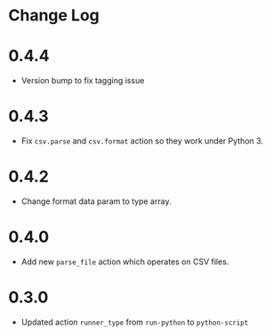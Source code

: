 # Change Log

# 0.4.4

- Version bump to fix tagging issue

# 0.4.3

- Fix ``csv.parse`` and ``csv.format`` action so they work under Python 3.

# 0.4.2

- Change format data param to type array.

# 0.4.0

- Add new `parse_file` action which operates on CSV files.

# 0.3.0

- Updated action `runner_type` from `run-python` to `python-script`
